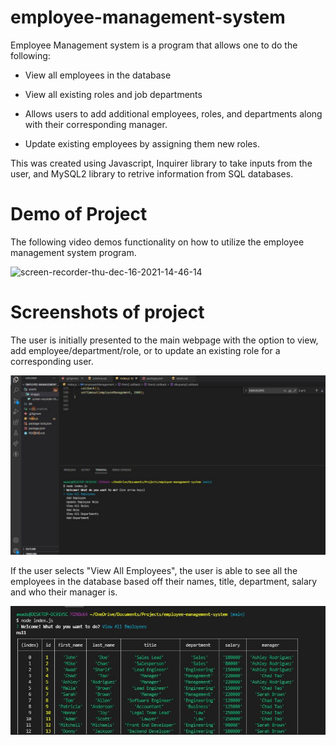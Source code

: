 # employee-management-system

Employee Management system is a program that allows one to do the following:

- View all employees in the database

- View all existing roles and job departments

- Allows users to add additional employees, roles, and departments along with their corresponding manager.

- Update existing employees by assigning them new roles.

This was created using Javascript, Inquirer library to take inputs from the user, and MySQL2 library to retrive information from SQL databases.

# Demo of Project

The following video demos functionality on how to utilize the employee management system program.

![screen-recorder-thu-dec-16-2021-14-46-14](./assets/images/screen-recorder-thu-dec-16-2021-14-46-14.gif)

# Screenshots of project

The user is initially presented to the main webpage with the option to view, add employee/department/role, or to update an existing role for a corresponding user.

![alt-text](./assets/images/employee-management-pic-1.JPG "main-page-1")

If the user selects "View All Employees", the user is able to see all the employees in the database based off their names, title, department, salary and who their manager is.

![alt-text](./assets/images/employee-management-pic-2.JPG "main-page-2")
